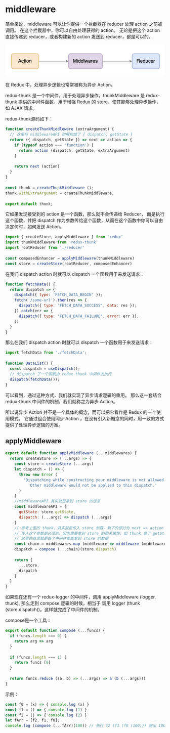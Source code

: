 # middleware
简单来说，middleware 可以让你提供一个拦截器在 reducer 处理 action 之前被调用。
在这个拦截器中，你可以自由处理获得的 action。
无论是把这个 action 直接传递到 reducer，或者构建新的 action 发送到 reducer，都是可以的。

<img src="middleware原理.webp" />

在 Redux 中，处理异步逻辑也常常被称为异步 Action。

redux-thunk 是一个中间件，用于处理异步操作。thunkMiddleware 是 redux-thunk 提供的中间件函数，用于增强 Redux 的 store，使其能够处理异步操作，如 AJAX 请求。

redux-thunk源码如下：
```js
function createThunkMiddleware (extraArgument) {
  // 这里将 middlewareAPI 给解构成了 { dispatch, getState }
  return ({ dispatch, getState }) => next => action => {
    if (typeof action === 'function') {
      return action (dispatch, getState, extraArgument)
    }

    return next (action)
  }
}

const thunk = createThunkMiddleware ();
thunk.withExtraArgument = createThunkMiddleware;

export default thunk;
```

它如果发现接受到的 action 是一个函数，那么就不会传递给 Reducer，
而是执行这个函数，并把 dispatch 作为参数传给这个函数，从而在这个函数中你可以自由决定何时，如何发送 Action。

```js
import { createStore, applyMiddleware } from 'redux'
import thunkMiddleware from 'redux-thunk'
import rootReducer from './reducer'

const composedEnhancer = applyMiddleware(thunkMiddleware)
const store = createStore(rootReducer, composedEnhancer)
```
在我们 dispatch action 时就可以 dispatch 一个函数用于来发送请求：
```js
function fetchData() {
  return dispatch => {
    dispatch({ type: 'FETCH_DATA_BEGIN' });
    fetch('/some-url').then(res => {
      dispatch({ type: 'FETCH_DATA_SUCCESS', data: res });
    }).catch(err => {
      dispatch({ type: 'FETCH_DATA_FAILURE', error: err });
    })
  }
}
```
那么在我们 dispatch action 时就可以 dispatch 一个函数用于来发送请求：
```js
import fetchData from './fetchData';

function DataList() {
  const dispatch = useDispatch();
  // dispatch 了一个函数由 redux-thunk 中间件去执行
  dispatch(fetchData());
}
```
可以看到，通过这种方式，我们就实现了异步请求逻辑的重用。
那么这一套结合 redux-thunk 中间件的机制，我们就称之为异步 Action。

所以说异步 Action 并不是一个具体的概念，而可以把它看作是 Redux 的一个使用模式。
它通过组合使用同步 Action ，在没有引入新概念的同时，用一致的方式提供了处理异步逻辑的方案。

## applyMiddleware
```js
export default function applyMiddleware (...middlewares) {
  return createStore => (...args) => {
    const store = createStore (...args)
    let dispatch = () => {
      throw new Error (
        'Dispatching while constructing your middleware is not allowed. ' +
          'Other middleware would not be applied to this dispatch.'
      )
    }
    //middlewareAPI 其实就是拿到 store 的信息
    const middlewareAPI = {
      getState: store.getState,
      dispatch: (...args) => dispatch (...args)
    }
    // 参考上面的 thunk，其实就是传入 store 参数，剩下的部分为 next => action => { ... };
    // 传入这个参数是必须的，因为需要拿到 store 的相关属性，如 thunk 拿了 getState
    // 这里的意思就是每个中间件都能拿到 store 的数据
    const chain = middlewares.map (middleware => middleware (middlewareAPI))
    dispatch = compose (...chain)(store.dispatch)

    return {
      ...store,
      dispatch
    }
  }
}
```
如果现在还有一个 redux-logger 的中间件，调用 applyMiddleware (logger, thunk), 那么走到 compose 逻辑的时候，相当于 调用 logger (thunk (store.dispatch))。这样就完成了中间件的机制。

compose是一个工具：
```js
export default function compose (...funcs) {
  if (funcs.length === 0) {
    return arg => arg
  }

  if (funcs.length === 1) {
    return funcs [0]
  }

  return funcs.reduce ((a, b) => (...args) => a (b (...args)))
}
```
示例：
```js
const f0 = (x) => { console.log (x) }
const f1 = () => { console.log (1) }
const f2 = () => { console.log (2) }
let fArr = [f2, f1, f0];
console.log (compose (...fArr)(100)) // 执行 f2 (f1 (f0 (100))) 输出 100 1 2
```